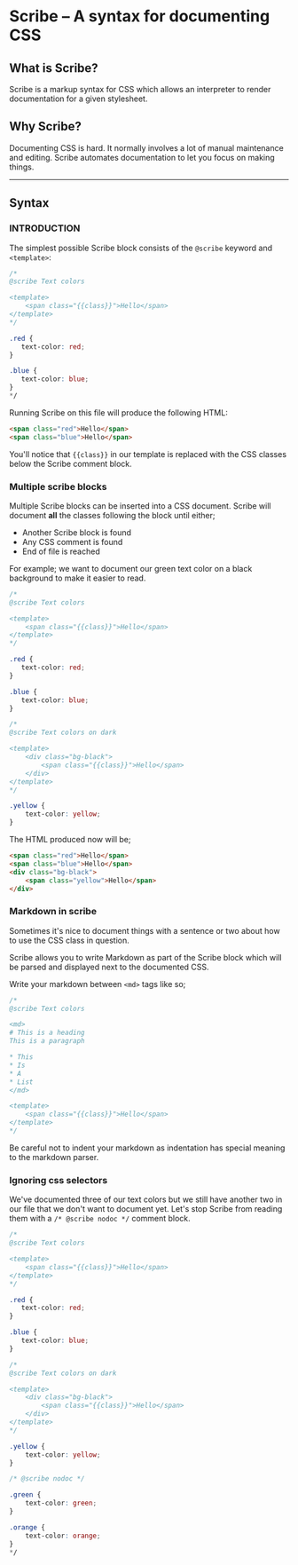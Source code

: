 # Scribe – A syntax for documenting CSS

## What is Scribe?

Scribe is a markup syntax for CSS which allows an interpreter to render documentation for a given stylesheet.

## Why Scribe?

Documenting CSS is hard. It normally involves a lot of manual maintenance and editing. Scribe automates documentation to let you focus on making things.

* * *

## Syntax

### INTRODUCTION

The simplest possible Scribe block consists of the `@scribe` keyword and `<template>`:

```css
/*
@scribe Text colors

<template>
    <span class="{{class}}">Hello</span>
</template>
*/

.red {
   text-color: red;
}

.blue {
   text-color: blue;
}
*/
```

Running Scribe on this file will produce the following HTML:

```html
<span class="red">Hello</span>
<span class="blue">Hello</span>
```

You'll notice that `{{class}}` in our template is replaced with the CSS classes below the Scribe comment block.

### Multiple scribe blocks

Multiple Scribe blocks can be inserted into a CSS document. Scribe will document **all** the classes following the block until either;

* Another Scribe block is found
* Any CSS comment is found
* End of file is reached

For example; we want to document our green text color on a black background to make it easier to read.

```css
/*
@scribe Text colors

<template>
    <span class="{{class}}">Hello</span>
</template>
*/

.red {
   text-color: red;
}

.blue {
   text-color: blue;
}

/*
@scribe Text colors on dark

<template>
    <div class="bg-black">
        <span class="{{class}}">Hello</span>
    </div>
</template>
*/

.yellow {
    text-color: yellow;
}
```

The HTML produced now will be;

```html
<span class="red">Hello</span>
<span class="blue">Hello</span>
<div class="bg-black">
    <span class="yellow">Hello</span>
</div>
```

### Markdown in scribe

Sometimes it's nice to document things with a sentence or two about how to use the CSS class in question.

Scribe allows you to write Markdown as part of the Scribe block which will be parsed and displayed next to the documented CSS.

Write your markdown between `<md>` tags like so;

```css
/*
@scribe Text colors

<md>
# This is a heading
This is a paragraph

* This
* Is 
* A
* List
</md>

<template>
    <span class="{{class}}">Hello</span>
</template>
*/
```

Be careful not to indent your markdown as indentation has special meaning to the markdown parser.

### Ignoring css selectors

We've documented three of our text colors but we still have another two in our file that we don't want to document yet. Let's stop Scribe from reading them with a `/* @scribe nodoc */` comment block.

```css
/*
@scribe Text colors

<template>
    <span class="{{class}}">Hello</span>
</template>
*/

.red {
   text-color: red;
}

.blue {
   text-color: blue;
}

/*
@scribe Text colors on dark

<template>
    <div class="bg-black">
        <span class="{{class}}">Hello</span>
    </div>
</template>
*/

.yellow {
    text-color: yellow;
}

/* @scribe nodoc */

.green {
    text-color: green;
}

.orange {
    text-color: orange;
}
*/
```




